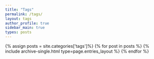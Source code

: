```yaml
---
title: "Tags"
permalink: /tags/
layout: tags
author_profile: true
sidebar_main: true
types: posts
---
```

{% assign posts = site.categories['tags']%}
{% for post in posts %}
  {% include archive-single.html type=page.entries_layout %}
{% endfor %}
